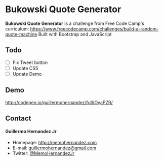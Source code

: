 Bukowski Quote Generator
======
**Bukowski Quote Generator** is a challenge from Free Code Camp's curriculum: https://www.freecodecamp.com/challenges/build-a-random-quote-machine
Built with Bootstrap and JavaScript

## Todo

- [ ] Fix Tweet button
- [ ] Update CSS
- [ ] Update Demo

## Demo
http://codepen.io/guillermohernandez/full/OyaPZR/

## Contact
#### Guillermo Hernandez Jr
* Homepage: http://memohernandez.com
* E-mail: guillermohernandez@gmail.com
* Twitter: [@MemoHernandezJr](https://twitter.com/MemoHernandezJr "MemoHernandezJr on Twitter")
